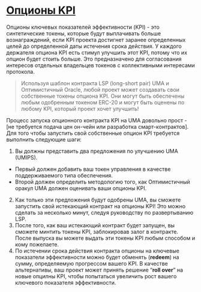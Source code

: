 # [Опционы KPI](https://docs.umaproject.org/products/KPI-options)

Опционы ключевых показателей эффективности (KPI) - это синтетические токены, которые будут выплачивать больше вознаграждений, если KPI проекта достигнет заранее определенных целей до определенной даты истечения срока действия. 
У каждого держателя опциона KPI есть стимул улучшить этот KPI, потому что их опцион будет стоить больше. 
Это предназначено для согласования интересов отдельных владельцев токенов с коллективными интересами протокола.<br>

> Используя шаблон контракта LSP (long-short pair) UMA и Оптимистичный Oracle, любой проект может создавать свои собственные токены опциона KPI. Они могут быть обеспечены любым одобренным токеном ERC-20 и могут быть оценены по любому KPI, который проект хочет улучшить!

Процесс запуска опционного контракта KPI на UMA довольно прост - [не требуется подача цен он-чейн или разработка смарт-контрактов].<br>
Для того чтобы запустить свой собственные опцион KPI требуется выполнить следующие шаги:

1. Вы должны представить два предложения по улучшению UMA (UMIPS). 
- Первый должен добавить ваш токен управления в качестве поддерживаемого типа обеспечения. 
- Второй должен определить методологию того, как Оптимистичный оракул UMA должен оценивать ваши опционы KPI.
2. Как только эти предложения будут одобрены UMA, вы сможете запустить свой истекающий контракт на опционы KPI! Это можно сделать за несколько минут, следуя руководству по развертыванию LSP.
3. После того, как ваш истекающий контракт будет запущен, вы сможете минтить токены KPI, заблокировав залог в контракте. После выпуска вы можете выдать эти токены KPI любым способом и кому пожелаете.
4. По истечении срока действия контракта опционы на ключевые показатели эффективности можно будет обменять (**redeem**) на сумму, определяемую прогрессом вашего KPI. В качестве альтернативы, ваш проект может принять решение “**roll over**” на новые опцилны KPI, чтобы попытаться увеличить рост вашего ключевого показателя эффективности.


